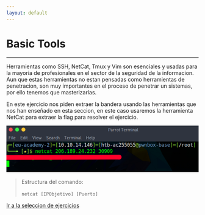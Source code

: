 ```yaml
---
layout: default
---
```


# Basic Tools
---
Herramientas como SSH, NetCat, Tmux y Vim son esenciales y usadas para la mayoria de profesionales en el sector de la seguridad de la informacion. Aun que estas herramientas no estan pensadas como herramientas de penetracion, son muy importantes en el proceso de penetrar un sistemas, por ello tenemos que masterizarlas.

En este ejercicio nos piden extraer la bandera usando las herramientas que nos han enseñado en esta seccion, en este caso usaremos la herramienta NetCat para extraer la flag para resolver el ejercicio.

![comando NetCat!](/assets/images/BasicTools/01.png "Comando NetCat para extraer la version del servicio del puerto indicado.")

>Estructura del comando:
>
>``netcat [IPObjetivo] [Puerto]``

[Ir a la seleccion de ejercicios](../GettingStarted.md)
